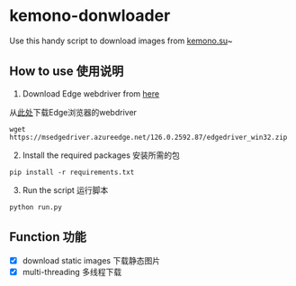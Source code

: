 # kemono-donwloader

Use this handy script to download images from [kemono.su](https://kemono.su/)~

## How to use  使用说明

1. Download Edge webdriver from [here](https://developer.microsoft.com/en-us/microsoft-edge/tools/webdriver/)

从[此处](https://developer.microsoft.com/zh-cn/microsoft-edge/tools/webdriver/)下载Edge浏览器的webdriver

```shell
wget https://msedgedriver.azureedge.net/126.0.2592.87/edgedriver_win32.zip
```
2.  Install the required packages 安装所需的包
```shell
pip install -r requirements.txt
```
3. Run the script 运行脚本
```shell
python run.py
```

## Function 功能

- [x] download static images 下载静态图片
- [x] multi-threading 多线程下载